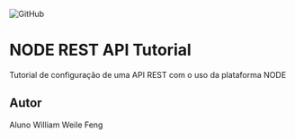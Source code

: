 ![GitHub](https://img.shields.io/github/license/thypedy/node_rest?style=social)

# NODE REST API Tutorial
Tutorial de configuração de uma API REST com o uso da plataforma NODE
## Autor
Aluno William Weile Feng
